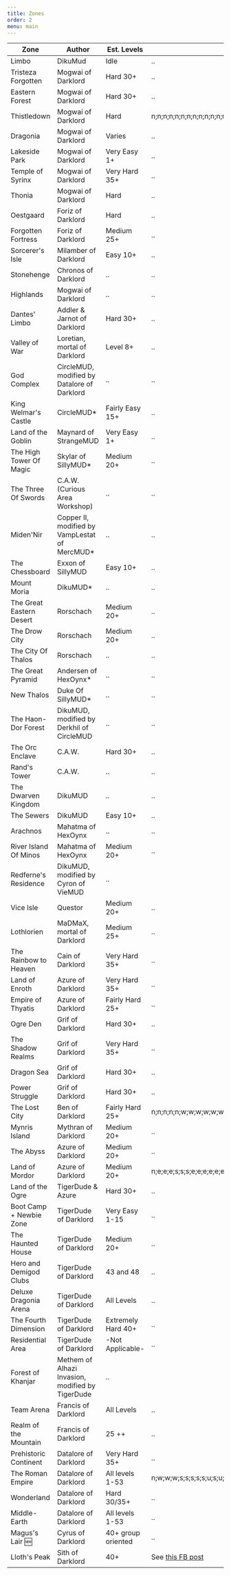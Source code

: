 ```yaml
---
title: Zones
order: 2
menu: main
---
```


| Zone | Author | Est. Levels | Directions |
|------|--------|-------------|------------|
| Limbo | DikuMud | Idle | .. |
| Tristeza Forgotten | Mogwai of Darklord | Hard 30+ | .. |
| Eastern Forest | Mogwai of Darklord | Hard 30+ | .. |
| Thistledown | Mogwai of Darklord | Hard | n;n;n;n;n;n;n;n;n;n;n;n;n;n;w;n;w;w;n;n;e;n;n;n;n;n;n;n;n |
| Dragonia | Mogwai of Darklord | Varies | .. |
| Lakeside Park | Mogwai of Darklord | Very Easy 1+ | .. |
| Temple of Syrinx | Mogwai of Darklord | Very Hard 35+ | .. |
| Thonia | Mogwai of Darklord | Hard | .. |
| Oestgaard | Foriz of Darklord | Hard | .. |
| Forgotten Fortress | Foriz of Darklord | Medium 25+ | .. |
| Sorcerer's Isle | Milamber of Darklord | Easy 10+ | .. |
| Stonehenge | Chronos of Darklord | .. | .. |
| Highlands | Mogwai of Darklord | .. | .. |
| Dantes' Limbo | Addler & Jarnot of Darklord | Hard 30+ | .. |
| Valley of War | Loretian, mortal of Darklord | Level 8+ | .. |
| God Complex | CircleMUD, modified by Datalore of Darklord | .. | .. |
| King Welmar's Castle | CircleMUD*| Fairly Easy 15+ | .. |
| Land of the Goblin | Maynard of StrangeMUD | Very Easy 1+ | .. | .. |
| The High Tower Of Magic | Skylar of SillyMUD* | Medium 20+ | .. |
| The Three Of Swords | C.A.W. (Curious Area Workshop) | .. | .. |
| Miden'Nir | Copper II, modified by VampLestat of MercMUD* | .. | .. |
| The Chessboard | Exxon of SillyMUD | Easy 10+ | .. |
| Mount Moria | DikuMUD* | .. | .. |
| The Great Eastern Desert | Rorschach | Medium 20+ | .. |
| The Drow City | Rorschach | Medium 20+ | .. |
| The City Of Thalos | Rorschach | .. | .. |
| The Great Pyramid | Andersen of HexOynx* | .. | .. |
| New Thalos | Duke Of SillyMUD* | .. | .. |
| The Haon-Dor Forest | DikuMUD, modified by Derkhil of CircleMUD | .. | .. |
| The Orc Enclave | C.A.W. | Hard 30+ | .. |
| Rand's Tower | C.A.W. | .. | .. |
| The Dwarven Kingdom | DikuMUD | .. | .. | .. |
| The Sewers | DikuMUD | Easy 10+ | .. |
| Arachnos | Mahatma of HexOynx | .. | .. |
| River Island Of Minos | Mahatma of HexOynx | Medium 20+ | .. |
| Redferne's Residence | DikuMUD, modified by Cyron of VieMUD | .. |
| Vice Isle | Questor | Medium 20+ | .. |
| Lothlorien | MaDMaX, mortal of Darklord | Medium 25+ | .. |
| The Rainbow to Heaven | Cain of Darklord | Very Hard 35+ | .. |
| Land of Enroth | Azure of Darklord | Very Hard 35+ | .. |
| Empire of Thyatis | Azure of Darklord | Fairly Hard 25+ | .. |
| Ogre Den | Grif of Darklord | Hard 30+ | .. |
| The Shadow Realms | Grif of Darklord | Very Hard 35+ | .. |
| Dragon Sea | Grif of Darklord | Hard 30+ | .. |
| Power Struggle | Grif of Darklord | Hard 30+ | .. |
| The Lost City | Ben of Darklord | Fairly Hard 25+ | n;n;n;n;n;w;w;w;w;w;w;w;w;w;n;n;w;n;w;n;n;n;u;n;w;w;n |
| Mynris Island | Mythran of Darklord | Medium 20+ | .. |
| The Abyss | Azure of Darklord | Medium 20+ | .. |
| Land of Mordor | Azure of Darklord | Medium 20+ | n;e;e;e;s;s;s;e;e;e;e;e;e;e;n;n;e;e;e;e;e;e;n;n;n;n;e;e;e;e;s;e;s;e;s;e;s;e;s;e;s;e;e;e;u;e;s;s;s;s;s;s;s |
| Land of the Ogre | TigerDude & Azure | Hard 30+ | .. |
| Boot Camp + Newbie Zone | TigerDude of Darklord | Very Easy 1-15 | .. |
| The Haunted House | TigerDude of Darklord | Medium 20+ | .. |
| Hero and Demigod Clubs | TigerDude of Darklord | 43 and 48 | .. |
| Deluxe Dragonia Arena | TigerDude of Darklord | All Levels | .. |
| The Fourth Dimension | TigerDude of Darklord | Extremely Hard 40+ | .. |
| Residential Area | TigerDude of Darklord | -Not Applicable- | .. |
| Forest of Khanjar | Methem of Alhazi Invasion, modified by TigerDude | .. |
| Team Arena | Francis of Darklord | All Levels | .. |
| Realm of the Mountain | Francis of Darklord | 25 ++ | .. |
| Prehistoric Continent | Datalore of Darklord | Very Hard 35+ | .. |
| The Roman Empire | Datalore of Darklord | All levels 1-53 | n;w;w;w;s;s;s;s;s;u;s;u;s;d;s;d;s |
| Wonderland | Datalore of Darklord | Hard 30/35+ | .. |
| Middle-Earth | Datalore of Darklord | All levels 1-53 | .. |
| Magus's Lair :new: | Cyrus of Darklord | 40+ group oriented | .. |
| Lloth's Peak | Sith of Darklord | 40+ | See [this FB post](https://www.facebook.com/groups/1971833113088195/1976306945974145/) |
